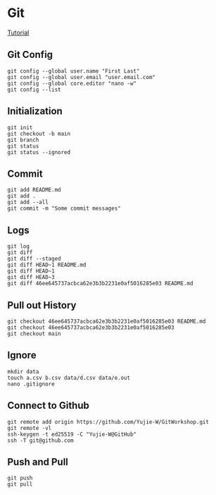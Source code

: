 # Git

[Tutorial](swcarpentry.github.io/git-novice)


## Git Config
```
git config --global user.name "First Last"
git config --global user.email "user.email.com"
git config --global core.editor "nano -w"
git config --list
```


## Initialization
```
git init
git checkout -b main
git branch
git status
git status --ignored
```


## Commit
```
git add README.md
git add .
git add --all
git commit -m "Some commit messages"
```


## Logs
```
git log
git diff
git diff --staged
git diff HEAD~1 README.md
git diff HEAD~1
git diff HEAD~3
git diff 46ee645737acbca62e3b3b2231e0af5016285e03 README.md
```


## Pull out History
```
git checkout 46ee645737acbca62e3b3b2231e0af5016285e03 README.md
git checkout 46ee645737acbca62e3b3b2231e0af5016285e03
git checkout main
```


## Ignore
```
mkdir data
touch a.csv b.csv data/d.csv data/e.out
nano .gitignore
```


## Connect to Github
```
git remote add origin https://github.com/Yujie-W/GitWorkshop.git
git remote -vl
ssh-keygen -t ed25519 -C "Yujie-W@GitHub"
ssh -T git@github.com
```


## Push and Pull
```
git push
git pull
```
